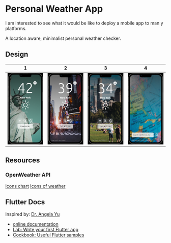 # Personal Weather App

I am interested to see what it would be like to deploy a mobile app to man y platforms.

A location aware, minimalist personal weather checker.

## Design

| 1 | 2 | 3 | 4 |
| ----------- | ----------- | ----------- | ----------- |
| ![img1](.github/img1.png) | ![img2](.github/img2.png) | ![img3](.github/img3.png) | ![img4](.github/img4.png) |

## Resources

### OpenWeather API

[Icons chart](https://openweathermap.org/weather-conditions)
[Icons of weather](https://erikflowers.github.io/weather-icons/)

## Flutter Docs

Inspired by: [Dr. Angela Yu](https://www.udemy.com/course/flutter-bootcamp-with-dart/)

- [online documentation](https://docs.flutter.dev/)
- [Lab: Write your first Flutter app](https://docs.flutter.dev/get-started/codelab)
- [Cookbook: Useful Flutter samples](https://docs.flutter.dev/cookbook)
